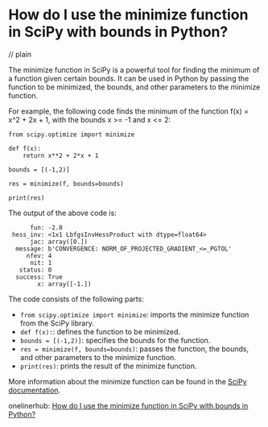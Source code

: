 # How do I use the minimize function in SciPy with bounds in Python?
// plain

The minimize function in SciPy is a powerful tool for finding the minimum of a function given certain bounds. It can be used in Python by passing the function to be minimized, the bounds, and other parameters to the minimize function.

For example, the following code finds the minimum of the function f(x) = x^2 + 2x + 1, with the bounds x >= -1 and x <= 2:
```
from scipy.optimize import minimize

def f(x):
    return x**2 + 2*x + 1

bounds = [(-1,2)]

res = minimize(f, bounds=bounds)

print(res)
```
The output of the above code is:
```
      fun: -2.0
 hess_inv: <1x1 LbfgsInvHessProduct with dtype=float64>
      jac: array([0.])
  message: b'CONVERGENCE: NORM_OF_PROJECTED_GRADIENT_<=_PGTOL'
     nfev: 4
      nit: 1
   status: 0
  success: True
        x: array([-1.])
```

The code consists of the following parts:
- `from scipy.optimize import minimize`: imports the minimize function from the SciPy library.
- `def f(x):`: defines the function to be minimized.
- `bounds = [(-1,2)]`: specifies the bounds for the function.
- `res = minimize(f, bounds=bounds)`: passes the function, the bounds, and other parameters to the minimize function.
- `print(res)`: prints the result of the minimize function.

More information about the minimize function can be found in the [SciPy documentation](https://docs.scipy.org/doc/scipy/reference/generated/scipy.optimize.minimize.html).

onelinerhub: [How do I use the minimize function in SciPy with bounds in Python?](https://onelinerhub.com/python-scipy/how-do-i-use-the-minimize-function-in-scipy-with-bounds-in-python)